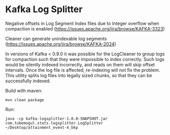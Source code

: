 Kafka Log Splitter
==================

Negative offsets in Log Segment Index files due to Integer overflow when compaction is enabled
(https://issues.apache.org/jira/browse/KAFKA-3323)

Cleaner can generate unindexable log segments
(https://issues.apache.org/jira/browse/KAFKA-2024)

In versions of Kafka < 0.9.0 it was possible for the LogCleaner to group logs for compaction such that they 
were impossible to index correctly.  Such logs would be silently indexed incorrectly, and reads on them will
skip offset intervals.  Once the log file is affected, re-indexing will not fix the problem. This utility splits 
log files into legally sized chunks, so that they can be successfully indexed.

Build with maven:

`mvn clean package`

Run:

`java -cp kafka-logsplitter-1.0.0-SNAPSHOT.jar com.tubemogul.stats.logsplitter.LogSplitter ~/Desktop/attainment_event-4_bkp`


